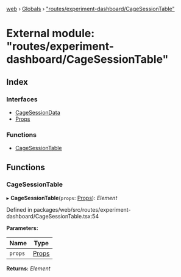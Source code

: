 [web](../README.md) › [Globals](../globals.md) › ["routes/experiment-dashboard/CageSessionTable"](_routes_experiment_dashboard_cagesessiontable_.md)

# External module: "routes/experiment-dashboard/CageSessionTable"

## Index

### Interfaces

* [CageSessionData](../interfaces/_routes_experiment_dashboard_cagesessiontable_.cagesessiondata.md)
* [Props](../interfaces/_routes_experiment_dashboard_cagesessiontable_.props.md)

### Functions

* [CageSessionTable](_routes_experiment_dashboard_cagesessiontable_.md#cagesessiontable)

## Functions

###  CageSessionTable

▸ **CageSessionTable**(`props`: [Props](../interfaces/_routes_experiment_dashboard_cagesessiontable_.props.md)): *Element*

Defined in packages/web/src/routes/experiment-dashboard/CageSessionTable.tsx:54

**Parameters:**

Name | Type |
------ | ------ |
`props` | [Props](../interfaces/_routes_experiment_dashboard_cagesessiontable_.props.md) |

**Returns:** *Element*
